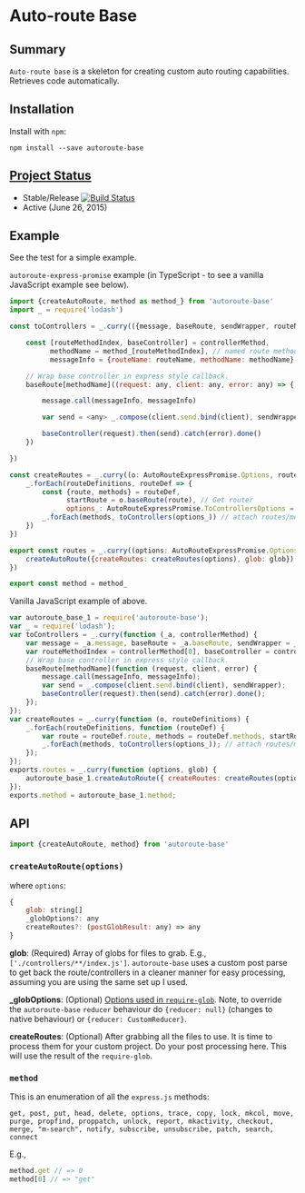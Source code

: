 # Auto-route Base

## Summary

`Auto-route base` is a skeleton for creating custom auto routing capabilities.
Retrieves code automatically.

## Installation

Install with `npm`:

```
npm install --save autoroute-base
```

## [Project Status](http://www.walkercoderanger.com/blog/2015/06/advice-for-open-source-projects/)

- Stable/Release [![Build Status](https://secure.travis-ci.org/jon49/autoroute-base.png?branch=master)](http://travis-ci.org/jon49/autoroute-base)
- Active (June 26, 2015)

## Example

See the test for a simple example.

`autoroute-express-promise` example (in TypeScript - to see a vanilla JavaScript example see below).

```js
import {createAutoRoute, method as method_} from 'autoroute-base'
import _ = require('lodash')

const toControllers = _.curry(({message, baseRoute, sendWrapper, routeName}: AutoRouteExpressPromise.ToControllersOptions, controllerMethod: AutoRouteExpressPromise.ControllerMethod) => {

    const [routeMethodIndex, baseController] = controllerMethod,
          methodName = method_[routeMethodIndex], // named route method
          messageInfo = {routeName: routeName, methodName: methodName}

    // Wrap base controller in express style callback.
    baseRoute[methodName]((request: any, client: any, error: any) => {

        message.call(messageInfo, messageInfo)

        var send = <any> _.compose(client.send.bind(client), sendWrapper)

        baseController(request).then(send).catch(error).done()
    })

})

const createRoutes = _.curry((o: AutoRouteExpressPromise.Options, routeDefinitions: AutoRouteExpressPromise.RouteDefinition[]) => {
    _.forEach(routeDefinitions, routeDef => {
        const {route, methods} = routeDef,
              startRoute = o.baseRoute(route), // Get router
              options_: AutoRouteExpressPromise.ToControllersOptions = <any> _.assign({}, o, {routeName: route, baseRoute: startRoute})
        _.forEach(methods, toControllers(options_)) // attach routes/methods to router
    })
})

export const routes = _.curry((options: AutoRouteExpressPromise.Options, glob: string[]) => {
    createAutoRoute({createRoutes: createRoutes(options), glob: glob})
})

export const method = method_
```

Vanilla JavaScript example of above.

```js
var autoroute_base_1 = require('autoroute-base');
var _ = require('lodash');
var toControllers = _.curry(function (_a, controllerMethod) {
    var message = _a.message, baseRoute = _a.baseRoute, sendWrapper = _a.sendWrapper, routeName = _a.routeName;
    var routeMethodIndex = controllerMethod[0], baseController = controllerMethod[1], methodName = autoroute_base_1.method[routeMethodIndex], messageInfo = { routeName: routeName, methodName: methodName };
    // Wrap base controller in express style callback.
    baseRoute[methodName](function (request, client, error) {
        message.call(messageInfo, messageInfo);
        var send = _.compose(client.send.bind(client), sendWrapper);
        baseController(request).then(send).catch(error).done();
    });
});
var createRoutes = _.curry(function (o, routeDefinitions) {
    _.forEach(routeDefinitions, function (routeDef) {
        var route = routeDef.route, methods = routeDef.methods, startRoute = o.baseRoute(route), options_ = _.assign({}, o, { routeName: route, baseRoute: startRoute });
        _.forEach(methods, toControllers(options_)); // attach routes/methods to router
    });
});
exports.routes = _.curry(function (options, glob) {
    autoroute_base_1.createAutoRoute({ createRoutes: createRoutes(options), glob: glob });
});
exports.method = autoroute_base_1.method;
```

## API

```js
import {createAutoRoute, method} from 'autoroute-base'
```

### `createAutoRoute(options)`

where `options`:

```js
{
    glob: string[]
    _globOptions?: any
    createRoutes?: (postGlobResult: any) => any
}
```
**glob**: (Required) Array of globs for files to grab. E.g.,
`['./controllers/**/index.js']`. `autoroute-base` uses a custom post parse
to get back the route/controllers in a cleaner manner for easy processing,
assuming you are using the same set up I used.

**_globOptions**: (Optional) [Options used in
`require-glob`](https://www.npmjs.com/package/require-glob#options).
Note, to override the `autoroute-base` `reducer` behaviour do `{reducer: null}`
(changes to native behaviour) or `{reducer: CustomReducer}`.

**createRoutes**: (Optional) After grabbing all the files to use. It is time to
process them for your custom project. Do your post processing here. This will
use the result of the `require-glob`.

### `method`

This is an enumeration of all the `express.js` methods:

`get, post, put, head, delete, options, trace, copy, lock, mkcol, move, purge, propfind, proppatch, unlock, report, mkactivity, checkout, merge, "m-search", notify, subscribe, unsubscribe, patch, search, connect`

E.g.,

```js
method.get // => 0
method[0] // => "get"
```

